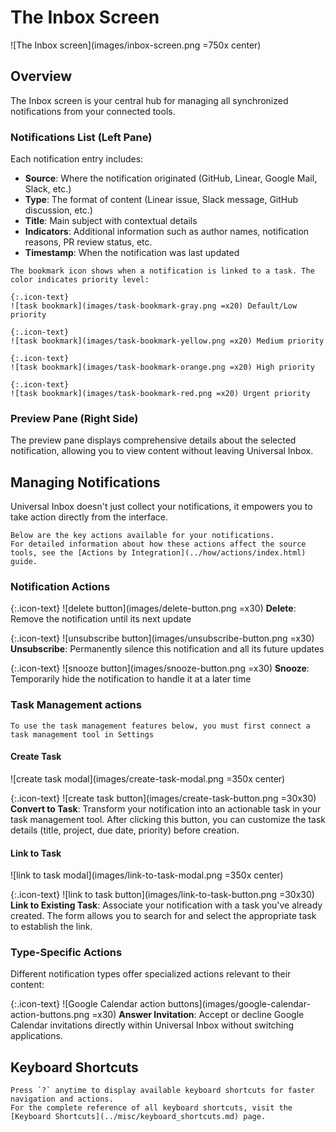 # The Inbox Screen

![The Inbox screen](images/inbox-screen.png =750x center)

## Overview

The Inbox screen is your central hub for managing all synchronized notifications from your connected tools.

### Notifications List (Left Pane)

Each notification entry includes:
- **Source**: Where the notification originated (GitHub, Linear, Google Mail, Slack, etc.)
- **Type**: The format of content (Linear issue, Slack message, GitHub discussion, etc.)
- **Title**: Main subject with contextual details
- **Indicators**: Additional information such as author names, notification reasons, PR review status, etc.
- **Timestamp**: When the notification was last updated

```admonish tip
The bookmark icon shows when a notification is linked to a task. The color indicates priority level:

{:.icon-text}
![task bookmark](images/task-bookmark-gray.png =x20) Default/Low priority

{:.icon-text}
![task bookmark](images/task-bookmark-yellow.png =x20) Medium priority

{:.icon-text}
![task bookmark](images/task-bookmark-orange.png =x20) High priority

{:.icon-text}
![task bookmark](images/task-bookmark-red.png =x20) Urgent priority
```

### Preview Pane (Right Side)

The preview pane displays comprehensive details about the selected notification, allowing you to view content without leaving Universal Inbox.

## Managing Notifications

Universal Inbox doesn't just collect your notifications, it empowers you to take action directly from the interface.

```admonish info
Below are the key actions available for your notifications.
For detailed information about how these actions affect the source tools, see the [Actions by Integration](../how/actions/index.html) guide.
```

### Notification Actions

{:.icon-text}
![delete button](images/delete-button.png =x30) **Delete**: Remove the notification until its next update

{:.icon-text}
![unsubscribe button](images/unsubscribe-button.png =x30) **Unsubscribe**: Permanently silence this notification and all its future updates

{:.icon-text}
![snooze button](images/snooze-button.png =x30) **Snooze**: Temporarily hide the notification to handle it at a later time

### Task Management actions

```admonish warning
To use the task management features below, you must first connect a task management tool in Settings
```

#### Create Task

![create task modal](images/create-task-modal.png =350x center)

{:.icon-text}
![create task button](images/create-task-button.png =30x30) **Convert to Task**: Transform your notification into an actionable task in your task management tool. After clicking this button, you can customize the task details (title, project, due date, priority) before creation.


#### Link to Task

![link to task modal](images/link-to-task-modal.png =350x center)

{:.icon-text}
![link to task button](images/link-to-task-button.png =30x30) **Link to Existing Task**: Associate your notification with a task you've already created. The form allows you to search for and select the appropriate task to establish the link.

### Type-Specific Actions

Different notification types offer specialized actions relevant to their content:

{:.icon-text}
![Google Calendar action buttons](images/google-calendar-action-buttons.png =x30) **Answer Invitation**: Accept or decline Google Calendar invitations directly within Universal Inbox without switching applications.

## Keyboard Shortcuts

```admonish tip
Press `?` anytime to display available keyboard shortcuts for faster navigation and actions.
For the complete reference of all keyboard shortcuts, visit the [Keyboard Shortcuts](../misc/keyboard_shortcuts.md) page.
```
